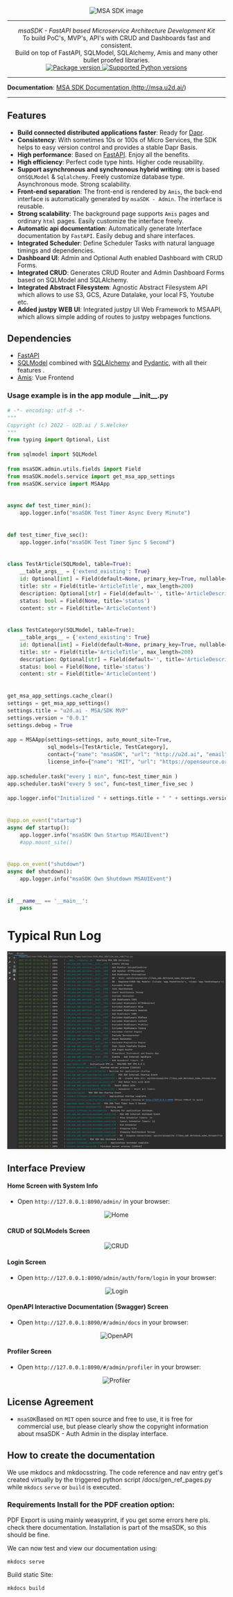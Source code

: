 <p align="center">
  <img src="http://msa.u2d.ai/images/msa_logo_big.png?raw=true" alt="MSA SDK image"/>
</p>

------
<p align="center">
    <em>msaSDK - FastAPI based Microservice Architecture Development Kit</em>
<br>
    To build PoC's, MVP's, API's with CRUD and Dashboards fast and consistent.
<br>
    Build on top of FastAPI, SQLModel, SQLAlchemy, Amis and many other bullet proofed libraries.
<br>
  <a href="https://pypi.org/project/msaSDK" target="_blank">
      <img src="https://img.shields.io/pypi/v/msaSDK?color=%2334D058&label=pypi%20package" alt="Package version">
  </a>
  <a href="https://pypi.org/project/msaSDK" target="_blank">
      <img src="https://img.shields.io/pypi/pyversions/msaSDK.svg?color=%2334D058" alt="Supported Python versions">
  </a>
</p>

------

**Documentation**: <a href="http://msa.u2d.ai/" target="_blank">MSA SDK Documentation (http://msa.u2d.ai/)</a>

------

## Features
- **Build connected distributed applications faster**: Ready for [Dapr](https://dapr.io/).
- **Consistency**: With sometimes 10s or 100s of Micro Services, the SDK helps to easy version control and provides a stable Dapr Basis.
- **High performance**: Based on [FastAPI](https://fastapi.tiangolo.com/zh/). Enjoy all the benefits.
- **High efficiency**: Perfect code type hints. Higher code reusability.
- **Support asynchronous and synchronous hybrid writing**: `ORM`  is based on`SQLModel` & `Sqlalchemy`. Freely customize
  database type. Asynchronous mode. Strong scalability.
- **Front-end separation**: The front-end is rendered by `Amis`, the back-end interface is automatically generated
  by `msaSDK - Admin`. The interface is reusable.
- **Strong scalability**: The background page supports `Amis` pages and ordinary `html` pages. Easily customize the
  interface freely.
- **Automatic api documentation**: Automatically generate Interface documentation by `FastAPI`. Easily debug and share
  interfaces.
- **Integrated Scheduler**: Define Scheduler Tasks with natural language timings and dependencies.
- **Dashboard UI**: Admin and Optional Auth enabled Dashboard with CRUD Forms.
- **Integrated CRUD**: Generates CRUD Router and Admin Dashboard Forms based on SQLModel and SQLAlchemy.
- **Integrated Abstract Filesystem**: Agnostic Abstract Filesystem API which allows to use S3, GCS, Azure Datalake, your local FS, Youtube etc.
- **Added justpy WEB UI**: Integrated justpy UI Web Framework to MSAAPI, which allows simple adding of routes to justpy webpages functions.

## Dependencies

- [FastAPI](https://fastapi.tiangolo.com/)
- [SQLModel](https://sqlmodel.tiangolo.com/)
  combined with  [SQLAlchemy](https://www.sqlalchemy.org/) and [Pydantic](https://pydantic-docs.helpmanual.io/), with all
  their features .
- [Amis](https://baidu.gitee.io/amis): Vue Frontend

### Usage example is in the app module \_\_init\_\_.py

```python
# -*- encoding: utf-8 -*-
"""
Copyright (c) 2022 - U2D.ai / S.Welcker
"""
from typing import Optional, List

from sqlmodel import SQLModel

from msaSDK.admin.utils.fields import Field
from msaSDK.models.service import get_msa_app_settings
from msaSDK.service import MSAApp


async def test_timer_min():
    app.logger.info("msaSDK Test Timer Async Every Minute")


def test_timer_five_sec():
    app.logger.info("msaSDK Test Timer Sync 5 Second")


class TestArticle(SQLModel, table=True):
    __table_args__ = {'extend_existing': True}
    id: Optional[int] = Field(default=None, primary_key=True, nullable=False)
    title: str = Field(title='ArticleTitle', max_length=200)
    description: Optional[str] = Field(default='', title='ArticleDescription', max_length=400)
    status: bool = Field(None, title='status')
    content: str = Field(title='ArticleContent')


class TestCategory(SQLModel, table=True):
    __table_args__ = {'extend_existing': True}
    id: Optional[int] = Field(default=None, primary_key=True, nullable=False)
    title: str = Field(title='ArticleTitle', max_length=200)
    description: Optional[str] = Field(default='', title='ArticleDescription', max_length=400)
    status: bool = Field(None, title='status')
    content: str = Field(title='ArticleContent')


get_msa_app_settings.cache_clear()
settings = get_msa_app_settings()
settings.title = "u2d.ai - MSA/SDK MVP"
settings.version = "0.0.1"
settings.debug = True

app = MSAApp(settings=settings, auto_mount_site=True,
             sql_models=[TestArticle, TestCategory],
             contact={"name": "msaSDK", "url": "http://u2d.ai", "email": "stefan@u2d.ai"},
             license_info={"name": "MIT", "url": "https://opensource.org/licenses/MIT", })

app.scheduler.task("every 1 min", func=test_timer_min )
app.scheduler.task("every 5 sec", func=test_timer_five_sec )

app.logger.info("Initialized " + settings.title + " " + settings.version)


@app.on_event("startup")
async def startup():
    app.logger.info("msaSDK Own Startup MSAUIEvent")
    #app.mount_site()


@app.on_event("shutdown")
async def shutdown():
    app.logger.info("msaSDK Own Shutdown MSAUIEvent")


if __name__ == '__main__':
    pass
```

# Typical Run Log
![Typical Log Run](./docs/images/msa_sdk_run.png)

## Interface Preview


#### Home Screen with System Info
- Open `http://127.0.0.1:8090/admin/` in your browser:
<p align="center">
  <img src="http://msa.u2d.ai/images/msa_admin_home.png?raw=true" alt="Home"/>
</p>

#### CRUD of SQLModels Screen
<p align="center">
  <img src="http://msa.u2d.ai/images/msa_admin_crud.png?raw=true" alt="CRUD"/>
</p>

#### Login Screen
- Open `http://127.0.0.1:8090/admin/auth/form/login` in your browser:
<p align="center">
  <img src="http://msa.u2d.ai/images/msa_auth_login.png?raw=true" alt="Login"/>
</p>

#### OpenAPI Interactive Documentation (Swagger) Screen
- Open `http://127.0.0.1:8090/#/admin/docs` in your browser:
<p align="center">
  <img src="http://msa.u2d.ai/images/msa_admin_openapi.png?raw=true" alt="OpenAPI"/>
</p>

#### Profiler Screen
- Open `http://127.0.0.1:8090/#/admin/profiler` in your browser:
<p align="center">
  <img src="http://msa.u2d.ai/images/msa_admin_profiler.png?raw=true" alt="Profiler"/>
</p>

## License Agreement

- `msaSDK`Based on `MIT` open source and free to use, it is free for commercial use, but please clearly show the copyright information about msaSDK - Auth Admin in the display interface.


## How to create the documentation

We use mkdocs and mkdocsstring. The code reference and nav entry get's created virtually by the triggered python script /docs/gen_ref_pages.py while ``mkdocs`` ``serve`` or ``build`` is executed.

### Requirements Install for the PDF creation option:
PDF Export is using mainly weasyprint, if you get some errors here pls. check there documentation. Installation is part of the msaSDK, so this should be fine.

We can now test and view our documentation using:

    mkdocs serve

Build static Site:

    mkdocs build